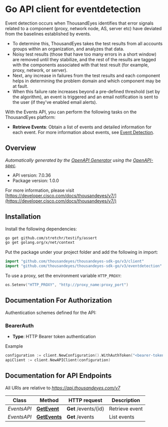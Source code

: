 # Go API client for eventdetection


Event detection occurs when ThousandEyes identifies that error signals related to a component (proxy, network node, AS, server etc) have deviated from the baselines established by events.
* To determine this, ThousandEyes takes the test results from all accounts groups within an organization, and analyzes that data.
* Noisy test results (those that have too many errors in a short window) are removed until they stabilize, and the rest of the results are tagged with the components associated with that test result (for example, proxy, network, or server).
* Next, any increase in failures from the test results and each component helps in determining the problem domain and which component may be at fault.
* When this failure rate increases beyond a pre-defined threshold (set by the algorithm), an event is triggered and an email notification is sent to the user (if they've enabled email alerts).

With the Events API, you can perform the following tasks on the ThousandEyes platform:
* **Retrieve Events**: Obtain a list of events and detailed information for each event. For more information about events, see [Event Detection](https://docs.thousandeyes.com/product-documentation/event-detection).


## Overview
*Automatically generated by the [OpenAPI Generator](https://openapi-generator.tech) using the [OpenAPI-spec](https://www.openapis.org/).*

- API version: 7.0.36
- Package version: 1.0.0

For more information, please visit [https://developer.cisco.com/docs/thousandeyes/v7/](https://developer.cisco.com/docs/thousandeyes/v7/)

## Installation

Install the following dependencies:

```sh
go get github.com/stretchr/testify/assert
go get golang.org/x/net/context
```

Put the package under your project folder and add the following in import:

```go
import "github.com/thousandeyes/thousandeyes-sdk-go/v3/client"
import "github.com/thousandeyes/thousandeyes-sdk-go/v3/eventdetection"
```

To use a proxy, set the environment variable `HTTP_PROXY`:

```go
os.Setenv("HTTP_PROXY", "http://proxy_name:proxy_port")
```

## Documentation For Authorization

Authentication schemes defined for the API:
### BearerAuth
- **Type**: HTTP Bearer token authentication

Example

```go
configuration := client.NewConfiguration().WithAuthToken("<bearer-token>")
apiClient := client.NewAPIClient(configuration)
```

## Documentation for API Endpoints

All URIs are relative to *https://api.thousandeyes.com/v7*

Class | Method | HTTP request | Description
------------ | ------------- | ------------- | -------------
*EventsAPI* | [**GetEvent**](docs/EventsAPI.md#getevent) | **Get** /events/{id} | Retrieve event
*EventsAPI* | [**GetEvents**](docs/EventsAPI.md#getevents) | **Get** /events | List events

